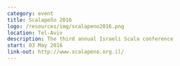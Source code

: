 ```yaml
---
category: event
title: Scalapeño 2016
logo: /resources/img/scalapeno2016.png
location: Tel-Aviv
description: The third annual Israeli Scala conference
start: 03 May 2016
link-out: http://www.scalapeno.org.il/
---
```

